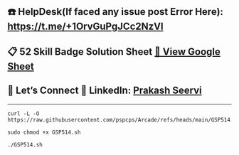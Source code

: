 ## ☎️ HelpDesk(If faced any issue post Error Here): https://t.me/+1OrvGuPgJCc2NzVl


## 📋 52 Skill Badge Solution Sheet [📄 View Google Sheet](https://docs.google.com/spreadsheets/d/1UY1yh_xCRGealyBqSAejjkBSdgjqEj5M_XIQmveGJnU/edit?gid=0#gid=0)


## 🔗 Let’s Connect 👤 **LinkedIn**: [Prakash Seervi](https://www.linkedin.com/in/prakashseervi63/)


---

```
curl -L -O https://raw.githubusercontent.com/pspcps/Arcade/refs/heads/main/GSP514.sh

sudo chmod +x GSP514.sh

./GSP514.sh
```